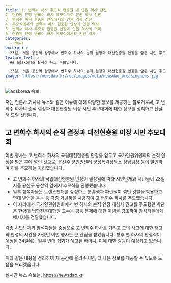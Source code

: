 ```yaml
---
title: 1. 변희수 하사 추모식 현충원 내 인권 역사 전진
2. 현충원 안장 변희수 하사 추모식으로 인권 역사 전진
3. 변희수 하사 현충원 안장에서의 인권 역사 전진
4. 추모식에서의 변희수 하사 현충원 안장과 인권 역사
5. 변희수 하사 추모식 현충원 안장과 인권 역사의 의미
6. 현충원 안장 변희수 하사 추모식에서의 인권 역사
categories:
  - News
excerpt: >
  23일, 서울 용산역 광장에서 변희수 하사의 순직 결정과 대전현충원 안장을 앞둔 시민 추모대회가 열렸다. 변희수 하사는 군에서 강제 전역 조치를 받은 후 스스로 목숨을 끊었는데, 이에 대한 성폭력상담소 상담팀장과 국가인권위원회 등에서 발언이 있었고, 변희수 하사를 기리는 추모식이 진행되었다. 일부 시민은 트랜스젠더 상징인 분홍색과 파란색 깃발을 들고 참석했으며, 안장식을 반대하는 집회도 예고되었다. 변 향해 혐오 세력에 대한 우려도 제기되고 있다. 변 하사의 안장식은 24일 오후 3시에 예정되어 있다. (총 268자)
feature_text: >
  ## adskorea 실시간 뉴스 속보입니다.

  23일, 서울 용산역 광장에서 변희수 하사의 순직 결정과 대전현충원 안장을 앞둔 시민 추모대회가 열렸다. 변희수 하사는 군에서 강제 전역 조치를 받은 후 스스로 목숨을 끊었는데, 이에 대한 성폭력상담소 상담팀장과 국가인권위원회 등에서 발언이 있었고, 변희수 하사를 기리는 추모식이 진행되었다. 일부 시민은 트랜스젠더 상징인 분홍색과 파란색 깃발을 들고 참석했으며, 안장식을 반대하는 집회도 예고되었다. 변 향해 혐오 세력에 대한 우려도 제기되고 있다. 변 하사의 안장식은 24일 오후 3시에 예정되어 있다. (총 268자)
image: 'https://newsdao.kr/res/images/meta/newsdao_breakingnews.jpg'
---
```


<p><img src="https://newsdao.kr/res/images/meta/newsdao_breakingnews.jpg" alt="adskorea 속보" /></p>

<p>저는 언론사 기사나 뉴스와 같은 이슈에 대해 다양한 정보를 제공하는 블로거로써, 고 변희수 하사의 순직 결정과 대전현충원 이장 시민 추모대회에 대한 정보를 정리하고 전달해 드릴 것입니다.</p>

<h2 data-ke-size="size26">고 변희수 하사의 순직 결정과 대전현충원 이장 시민 추모대회</h2>

<p>이번 행사는 고 변희수 하사의 국립대전현충원 안장을 앞두고 국가인권위원회의 순직 인정을 받은 후에 열린 것으로, 윤선주 군인권센터 군성폭력상담소 상담팀장 등이 발언하며 이를 추모하는 자리였습니다.</p>

<ul>
  <li>고 변희수 하사의 국립대전현충원 안장이 결정됨에 따라 시민단체와 시민들이 23일 서울 용산구 용산역 앞에서 추모식을 진행했습니다.</li>
  <li>일부 참석자들은 트랜스젠더를 상징하는 분홍색과 파란색이 섞인 깃발을 착용하고 연대 발언을 듣는 등 각종 기념품을 사용하여 고 변희수 하사를 추모했습니다.</li>
  <li>이 자리에서 국가인권위원회에서 변 하사의 순직 인정 재심사 권고를 주도했던 박찬운 한양대 법학전문대학원 교수는 평등 문제에 대한 이념을 강조하며 참석자들에게 메시지를 전달했습니다.</li>
</ul>

<p>각종 시민단체와 참석자들을 중심으로 고 변희수 하사를 기리고 그의 사고에 대한 재고와 반성의 시간을 가졌던 이번 행사는 큰 관심을 받았습니다. 향후 변 하사의 안장식이 예정된 24일에는 일부 반대 집회가 예고된 바이니, 이에 대한 갈등이 예상되고 있습니다.</p>

<p>위와 같은 내용을 정리하여 제 공간에 올려주시면, 더 나은 정보를 제공할 수 있도록 도움을 드리겠습니다.</p>
실시간 뉴스 속보는, <a href="https://newsdao.kr" rel="dofollow">https://newsdao.kr</a>


